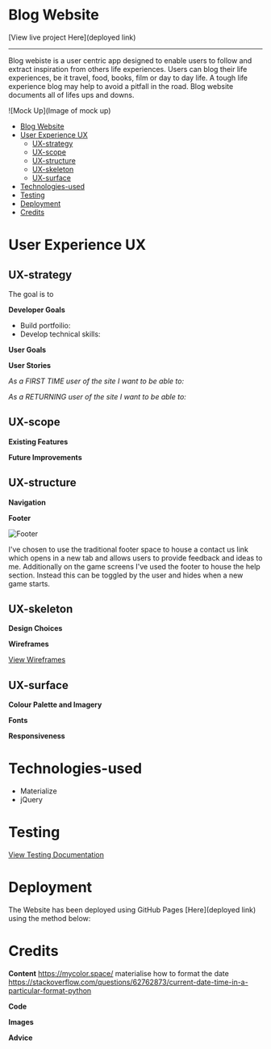 # Blog Website
[View live project Here](deployed link)
***

Blog webiste is a user centric app designed to enable users to follow and extract inspiration from others life experiences. Users can blog their life experiences, be it travel, food, books, film or day to day life. A tough life experience blog may help to avoid a pitfall in the road. Blog website documents all of lifes ups and downs.  

![Mock Up](Image of mock up)

- [Blog Website](#blog-website)
- [User Experience UX](#user-experience-ux)
  - [UX-strategy](#ux-strategy)
  - [UX-scope](#ux-scope)
  - [UX-structure](#ux-structure)
  - [UX-skeleton](#ux-skeleton)
  - [UX-surface](#ux-surface)
- [Technologies-used](#technologies-used)
- [Testing](#testing)
- [Deployment](#deployment)
- [Credits](#credits)

# User Experience UX

## UX-strategy

The goal is to 

**Developer Goals**
- Build portfoilio: 
- Develop technical skills:



**User Goals**



**User Stories**

_As a FIRST TIME user of the site I want to be able to:_


_As a RETURNING user of the site I want to be able to:_


## UX-scope


**Existing Features**



**Future Improvements**


  
## UX-structure

**Navigation**



**Footer**

![Footer](assets/images/testing/footer-game.png)

I've chosen to use the traditional footer space to house a contact us link which opens in a new tab and allows users to provide feedback and ideas to me. Additionally on
the game screens I've used the footer to house the help section. Instead this can be toggled by the user and hides when a new game starts. 



## UX-skeleton

**Design Choices**



**Wireframes**

[View Wireframes](wireframes.md)

## UX-surface

**Colour Palette and Imagery**


**Fonts**



**Responsiveness**



# Technologies-used
- Materialize
- jQuery


# Testing 
[View Testing Documentation](testing.md)

# Deployment
The Website has been deployed using GitHub Pages [Here](deployed link) using the method below:



# Credits
**Content**
https://mycolor.space/
materialise 
how to format the date https://stackoverflow.com/questions/62762873/current-date-time-in-a-particular-format-python 


**Code**



**Images**



**Advice**


